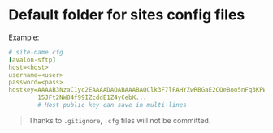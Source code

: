 
# Default folder for sites config files

Example:

```yaml
# site-name.cfg
[avalon-sftp]
host=<host>
username=<user>
password=<pass>
hostkey=AAAAB3NzaC1yc2EAAAADAQABAAABAQClk3F7lFAHYZwRBGaE2CQeBoo5nFq3KPW
        15JFt2NW84f99IZcddE1Z4yCebK...
        # Host public key can save in multi-lines
```

> Thanks to `.gitignore`, `.cfg` files will not be committed.
